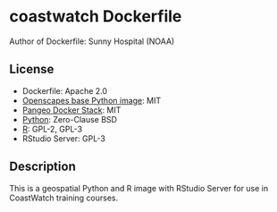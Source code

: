 # coastwatch Dockerfile

Author of Dockerfile: Sunny Hospital (NOAA)

## License

* Dockerfile: Apache 2.0
* [Openscapes base Python image](https://github.com/nasa-openscapes/corn): MIT
* [Pangeo Docker Stack](https://github.com/pangeo-data/pangeo-docker-images): MIT
* [Python](https://docs.python.org/3/license.html): Zero-Clause BSD
* [R](https://www.r-project.org/Licenses/): GPL-2, GPL-3
* RStudio Server: GPL-3

## Description

This is a geospatial Python and R image with RStudio Server for use in CoastWatch training courses.

